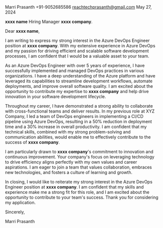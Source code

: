 Marri Prasanth
+91-9052685586
reachtechprasanth@gmail.com
May 27, 2024

**xxxx  name**
Hiring Manager
**xxxx  company**.

Dear **xxxx  name**,

I am writing to express my strong interest in the Azure DevOps Engineer position at **xxxx  company**. With my extensive experience in Azure DevOps and my passion for driving efficient and scalable software development processes, I am confident that I would be a valuable asset to your team.

As an Azure DevOps Engineer with over 5 years of experience, I have successfully implemented and managed DevOps practices in various organizations. I have a deep understanding of the Azure platform and have leveraged its capabilities to streamline development workflows, automate deployments, and improve overall software quality. I am excited about the opportunity to contribute my expertise to **xxxx  company** and help drive innovation in your software development lifecycle.

Throughout my career, I have demonstrated a strong ability to collaborate with cross-functional teams and deliver results. In my previous role at XYZ Company, I led a team of DevOps engineers in implementing a CI/CD pipeline using Azure DevOps, resulting in a 50% reduction in deployment time and a 30% increase in overall productivity. I am confident that my technical skills, combined with my strong problem-solving and communication abilities, would enable me to effectively contribute to the success of **xxxx  company**.

I am particularly drawn to **xxxx  company**'s commitment to innovation and continuous improvement. Your company's focus on leveraging technology to drive efficiency aligns perfectly with my own values and career aspirations. I am eager to join a team that values collaboration, embraces new technologies, and fosters a culture of learning and growth.

In closing, I would like to reiterate my strong interest in the Azure DevOps Engineer position at **xxxx  company**. I am confident that my skills and experience make me a strong fit for this role, and I am excited about the opportunity to contribute to your team's success. Thank you for considering my application.

Sincerely,

Marri Prasanth